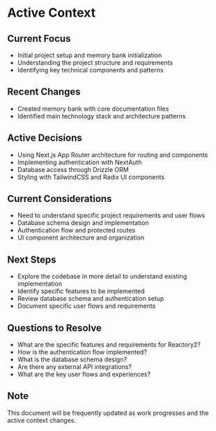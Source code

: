 # Active Context

## Current Focus

- Initial project setup and memory bank initialization
- Understanding the project structure and requirements
- Identifying key technical components and patterns

## Recent Changes

- Created memory bank with core documentation files
- Identified main technology stack and architecture patterns

## Active Decisions

- Using Next.js App Router architecture for routing and components
- Implementing authentication with NextAuth
- Database access through Drizzle ORM
- Styling with TailwindCSS and Radix UI components

## Current Considerations

- Need to understand specific project requirements and user flows
- Database schema design and implementation
- Authentication flow and protected routes
- UI component architecture and organization

## Next Steps

- Explore the codebase in more detail to understand existing implementation
- Identify specific features to be implemented
- Review database schema and authentication setup
- Document specific user flows and requirements

## Questions to Resolve

- What are the specific features and requirements for Reactory2?
- How is the authentication flow implemented?
- What is the database schema design?
- Are there any external API integrations?
- What are the key user flows and experiences?

## Note

This document will be frequently updated as work progresses and the active context changes.
